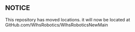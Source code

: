 ## NOTICE

This repository has moved locations.
it will now be located at
GitHub.com/WlhsRobotics/WlhsRoboticsNewMain
